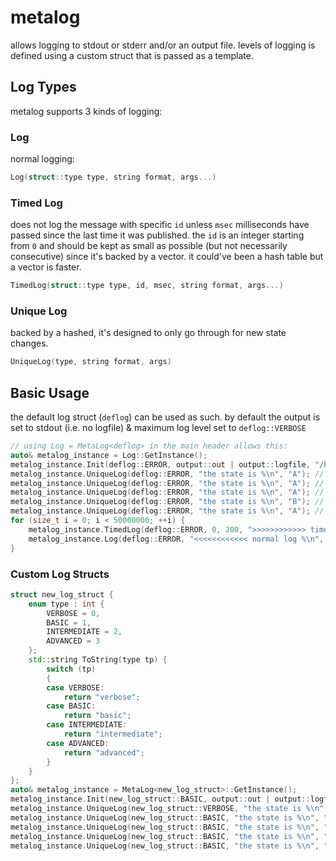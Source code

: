 # metalog

allows logging to stdout or stderr and/or an output file. levels of logging is defined using a custom struct that is passed as a template.

## Log Types
metalog supports 3 kinds of logging:
### Log
normal logging:
```cpp
Log(struct::type type, string format, args...)
```

### Timed Log
does not log the message with specific `id` unless `msec` milliseconds have passed since the last time it was published. the `id` is an integer starting from `0` and should be kept as small as possible (but not necessarily consecutive) since it's backed by a vector. it could've been a hash table but a vector is faster.
```cpp
TimedLog(struct::type type, id, msec, string format, args...)
```

### Unique Log
backed by a hashed, it's designed to only go through for new state changes.
```cpp
UniqueLog(type, string format, args)
```

## Basic Usage
the default log struct (`deflog`) can be used as such. by default the output is set to stdout (i.e. no logfile) & maximum log level set to `deflog::VERBOSE`
```cpp
// using Log = MetaLog<deflog> in the main header allows this:
auto& metalog_instance = Log::GetInstance();
metalog_instance.Init(deflog::ERROR, output::out | output::logfile, "/home/hosein/test_log"); // could also be skipped for default settings
metalog_instance.UniqueLog(deflog::ERROR, "the state is %\n", "A"); // prints
metalog_instance.UniqueLog(deflog::ERROR, "the state is %\n", "A"); // nope
metalog_instance.UniqueLog(deflog::ERROR, "the state is %\n", "A"); // nope
metalog_instance.UniqueLog(deflog::ERROR, "the state is %\n", "B"); // prints
metalog_instance.UniqueLog(deflog::ERROR, "the state is %\n", "A"); // nope
for (size_t i = 0; i < 50000000; ++i) {
    metalog_instance.TimedLog(deflog::ERROR, 0, 200, ">>>>>>>>>>>> timed log %\n", i); // prints 5 times/second
    metalog_instance.Log(deflog::ERROR, "<<<<<<<<<<<< normal log %\n", i);             // prints for all iterations
}
```
### Custom Log Structs
```cpp
struct new_log_struct {
    enum type : int {
        VERBOSE = 0,
        BASIC = 1,
        INTERMEDIATE = 2,
        ADVANCED = 3
    };
    std::string ToString(type tp) {
        switch (tp)
        {
        case VERBOSE:
            return "verbose";
        case BASIC:
            return "basic";
        case INTERMEDIATE:
            return "intermediate";
        case ADVANCED:
            return "advanced";
        }
    }
};
auto& metalog_instance = MetaLog<new_log_struct>::GetInstance();
metalog_instance.Init(new_log_struct::BASIC, output::out | output::logfile, "/home/usr/test_log");
metalog_instance.UniqueLog(new_log_struct::VERBOSE, "the state is %\n", "A");   // log level too low
metalog_instance.UniqueLog(new_log_struct::BASIC, "the state is %\n", "A");     // prints
metalog_instance.UniqueLog(new_log_struct::BASIC, "the state is %\n", "A");     // nope
metalog_instance.UniqueLog(new_log_struct::BASIC, "the state is %\n", "B");     // prints
metalog_instance.UniqueLog(new_log_struct::BASIC, "the state is %\n", "A");     // nope
```